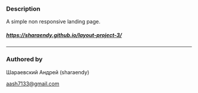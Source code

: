 ### Description

A simple non responsive landing page.

##### https://sharaendy.github.io/layout-project-3/

------



### Authored by

Шараевский Андрей (sharaendy)

aash7133@gmail.com
